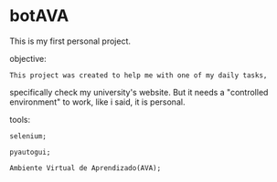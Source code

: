 # botAVA


This is my first personal project.

objective:

    This project was created to help me with one of my daily tasks,
specifically check my university's website. But it needs a "controlled environment" to work, like i said, it is personal.

tools:

    selenium;
    
    pyautogui;
    
    Ambiente Virtual de Aprendizado(AVA);





